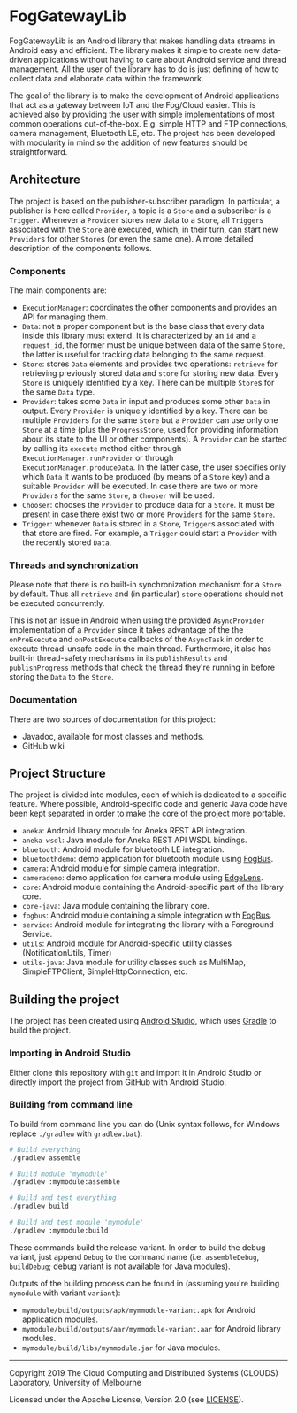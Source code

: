 # FogGatewayLib

FogGatewayLib is an Android library that makes handling data streams in 
Android easy and efficient. 
The library makes it simple to create new data-driven applications 
without having to care about Android service and thread management. 
All the user of the library has to do is just defining of how to collect 
data and elaborate data within the framework.
 
The goal of the library is to make the development of Android applications
that act as a gateway between IoT and the Fog/Cloud easier.
This is achieved also by providing the user with simple implementations of 
most common operations out-of-the-box. E.g. simple HTTP and FTP connections, 
camera management, Bluetooth LE, etc. The project has been developed
with modularity in mind so the addition of new features should be 
straightforward.


## Architecture

The project is based on the publisher-subscriber paradigm. 
In particular, a publisher is here called `Provider`, a topic is a 
`Store` and a subscriber is a `Trigger`. Whenever a `Provider` stores new
data to a `Store`, all `Trigger`s associated with the `Store` are 
executed, which, in their turn, can start new `Provider`s for other 
`Store`s (or even the same one).
A more detailed description of the components follows. 


### Components

The main components are:
 * `ExecutionManager`: coordinates the other components and 
    provides an API for managing them. 
 * `Data`: not a proper component but is the base class that 
    every data inside this library must extend. It is characterized by
    an `id` and a `request_id`, the former must be unique between data
    of the same `Store`, the latter is useful for tracking data belonging 
    to the same request.  
 * `Store`: stores `Data` elements and provides two operations: 
    `retrieve` for retrieving previously stored data and 
    `store` for storing new data. Every `Store` is uniquely identified by
    a key. There can be multiple `Store`s for the same `Data` type.
 * `Provider`: takes some `Data` in input and produces some 
    other `Data` in output. Every `Provider` is uniquely identified by
    a key. There can be multiple `Provider`s for the same `Store` but 
    a `Provider` can use only one `Store` at a time (plus the
    `ProgressStore`, used for providing information about its state to 
    the UI or other components). A `Provider` can be started by calling
    its `execute` method either through `ExecutionManager.runProvider` or
    through `ExecutionManager.produceData`. In the latter case, the user
    specifies only which `Data` it wants to be produced (by means of a 
    `Store` key) and a suitable `Provider` will be executed. In case there
    are two or more `Provider`s for the same `Store`, a `Chooser` will 
    be used.
 * `Chooser`: chooses the `Provider` to produce data for a `Store`. 
    It must be present in case there exist two or more `Provider`s for 
    the same `Store`.
 * `Trigger`: whenever `Data` is stored in a `Store`, `Trigger`s 
    associated with that store are fired. For example, a `Trigger` could
    start a `Provider` with the recently stored `Data`.
    

### Threads and synchronization

Please note that there is no built-in synchronization mechanism for a 
`Store` by default. Thus all `retrieve` and (in particular) `store` 
operations should not be executed concurrently.

This is not an issue in Android when using the provided
`AsyncProvider` implementation of a `Provider` since it takes advantage
of the the `onPreExecute` and `onPostExecute` callbacks of the `AsyncTask`
in order to execute thread-unsafe code in the main thread. Furthermore, 
it also has built-in thread-safety mechanisms in its `publishResults` 
and `publishProgress` methods that check the thread they're running in 
before storing the `Data` to the `Store`. 


### Documentation

There are two sources of documentation for this project:
 
 * Javadoc, available for most classes and methods.
 * GitHub wiki

## Project Structure

The project is divided into modules, each of which is dedicated to a 
specific feature. Where possible, Android-specific code and generic Java 
code have been kept separated in order to make the core of the project
more portable.

 * `aneka`: Android library module for Aneka REST API integration.
 * `aneka-wsdl`: Java module for Aneka REST API WSDL bindings.
 * `bluetooth`: Android module for bluetooth LE integration.
 * `bluetoothdemo`: demo application for bluetooth module using 
                    [FogBus](https://github.com/Cloudslab/FogBus).
 * `camera`: Android module for simple camera integration.
 * `camerademo`: demo application for camera module using 
                 [EdgeLens](https://github.com/Cloudslab/EdgeLens).
 * `core`: Android module containing the Android-specific part of the 
           library core.
 * `core-java`: Java module containing the library core.
 * `fogbus`: Android module containing a simple integration with
             [FogBus](https://github.com/Cloudslab/FogBus).
 * `service`: Android module for integrating the library with a Foreground 
              Service.   
 * `utils`: Android module for Android-specific utility classes 
            (NotificationUtils, Timer)
 * `utils-java`: Java module for utility classes such as MultiMap,
                 SimpleFTPClient, SimpleHttpConnection, etc.


## Building the project

The project has been created using [Android Studio](https://developer.android.com/studio),
which uses [Gradle](https://gradle.org/) to build the project. 

### Importing in Android Studio

Either clone this repository with `git` and import it in Android Studio
or directly import the project from GitHub with Android Studio.

### Building from command line

To build from command line you can do (Unix syntax follows, for Windows 
replace `./gradlew` with `gradlew.bat`):
```bash
# Build everything
./gradlew assemble

# Build module 'mymodule'
./gradlew :mymodule:assemble

# Build and test everything
./gradlew build

# Build and test module 'mymodule'
./gradlew :mymodule:build
```
These commands build the release variant. In order to build the debug variant, 
just append `Debug` to the command name (i.e. `assembleDebug`, `buildDebug`;
debug variant is not available for Java modules).

Outputs of the building process can be found in (assuming you're building 
`mymodule` with variant `variant`):
 * `mymodule/build/outputs/apk/mymmodule-variant.apk` for Android application
    modules.
 * `mymodule/build/outputs/aar/mymmodule-variant.aar` for Android library
    modules.
 * `mymodule/build/libs/mymmodule.jar` for Java modules.


___

Copyright 2019 The Cloud Computing and Distributed Systems (CLOUDS) 
Laboratory, University of Melbourne

Licensed under the Apache License, Version 2.0 (see [LICENSE](LICENSE)).